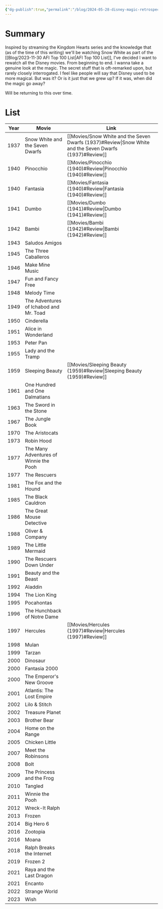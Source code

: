 ```yaml
---
{"dg-publish":true,"permalink":"/blog/2024-05-28-disney-magic-retrospective/","tags":["movies"],"created":"2024-05-28","updated":"2024-08-14"}
---
```



# Summary

Inspired by streaming the Kingdom Hearts series and the knowledge that (as of the time of this writing) we'll be watching Snow White as part of the [[Blog/2023-11-30 AFI Top 100 List\|AFI Top 100 List]], I've decided I want to rewatch all the Disney movies. From beginning to end. I wanna take a genuine look at the magic. The secret stuff that is oft-remarked upon, but rarely closely interrogated. I feel like people will say that Disney used to be more magical. But was it? Or is it just that we grew up? If it was, when did the magic go away?

Will be returning to this over time.

# List

| Year | Movie                                  | Link                                              |
| ---- | -------------------------------------- | ------------------------------------------------- |
| 1937 | Snow White and the Seven Dwarfs        | [[Movies/Snow White and the Seven Dwarfs (1937)#Review\|Snow White and the Seven Dwarfs (1937)#Review]] |
| 1940 | Pinocchio                              | [[Movies/Pinocchio (1940)#Review\|Pinocchio (1940)#Review]]                       |
| 1940 | Fantasia                               | [[Movies/Fantasia (1940)#Review\|Fantasia (1940)#Review]]                        |
| 1941 | Dumbo                                  | [[Movies/Dumbo (1941)#Review\|Dumbo (1941)#Review]]                           |
| 1942 | Bambi                                  | [[Movies/Bambi (1942)#Review\|Bambi (1942)#Review]]                           |
| 1943 | Saludos Amigos                         |                                                   |
| 1945 | The Three Caballeros                   |                                                   |
| 1946 | Make Mine Music                        |                                                   |
| 1947 | Fun and Fancy Free                     |                                                   |
| 1948 | Melody Time                            |                                                   |
| 1949 | The Adventures of Ichabod and Mr. Toad |                                                   |
| 1950 | Cinderella                             |                                                   |
| 1951 | Alice in Wonderland                    |                                                   |
| 1953 | Peter Pan                              |                                                   |
| 1955 | Lady and the Tramp                     |                                                   |
| 1959 | Sleeping Beauty                        | [[Movies/Sleeping Beauty (1959)#Review\|Sleeping Beauty (1959)#Review]]                 |
| 1961 | One Hundred and One Dalmatians         |                                                   |
| 1963 | The Sword in the Stone                 |                                                   |
| 1967 | The Jungle Book                        |                                                   |
| 1970 | The Aristocats                         |                                                   |
| 1973 | Robin Hood                             |                                                   |
| 1977 | The Many Adventures of Winnie the Pooh |                                                   |
| 1977 | The Rescuers                           |                                                   |
| 1981 | The Fox and the Hound                  |                                                   |
| 1985 | The Black Cauldron                     |                                                   |
| 1986 | The Great Mouse Detective              |                                                   |
| 1988 | Oliver & Company                       |                                                   |
| 1989 | The Little Mermaid                     |                                                   |
| 1990 | The Rescuers Down Under                |                                                   |
| 1991 | Beauty and the Beast                   |                                                   |
| 1992 | Aladdin                                |                                                   |
| 1994 | The Lion King                          |                                                   |
| 1995 | Pocahontas                             |                                                   |
| 1996 | The Hunchback of Notre Dame            |                                                   |
| 1997 | Hercules                               | [[Movies/Hercules (1997)#Review\|Hercules (1997)#Review]]                        |
| 1998 | Mulan                                  |                                                   |
| 1999 | Tarzan                                 |                                                   |
| 2000 | Dinosaur                               |                                                   |
| 2000 | Fantasia 2000                          |                                                   |
| 2000 | The Emperor's New Groove               |                                                   |
| 2001 | Atlantis: The Lost Empire              |                                                   |
| 2002 | Lilo & Stitch                          |                                                   |
| 2002 | Treasure Planet                        |                                                   |
| 2003 | Brother Bear                           |                                                   |
| 2004 | Home on the Range                      |                                                   |
| 2005 | Chicken Little                         |                                                   |
| 2007 | Meet the Robinsons                     |                                                   |
| 2008 | Bolt                                   |                                                   |
| 2009 | The Princess and the Frog              |                                                   |
| 2010 | Tangled                                |                                                   |
| 2011 | Winnie the Pooh                        |                                                   |
| 2012 | Wreck-It Ralph                         |                                                   |
| 2013 | Frozen                                 |                                                   |
| 2014 | Big Hero 6                             |                                                   |
| 2016 | Zootopia                               |                                                   |
| 2016 | Moana                                  |                                                   |
| 2018 | Ralph Breaks the Internet              |                                                   |
| 2019 | Frozen 2                               |                                                   |
| 2021 | Raya and the Last Dragon               |                                                   |
| 2021 | Encanto                                |                                                   |
| 2022 | Strange World                          |                                                   |
| 2023 | Wish                                   |                                                   |
